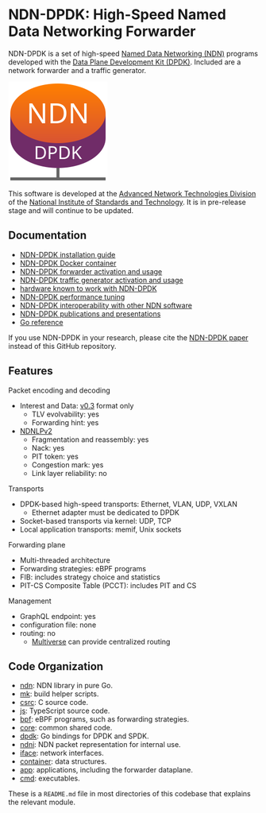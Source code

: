 # NDN-DPDK: High-Speed Named Data Networking Forwarder

NDN-DPDK is a set of high-speed [Named Data Networking (NDN)](https://named-data.net/) programs developed with the [Data Plane Development Kit (DPDK)](https://www.dpdk.org/).
Included are a network forwarder and a traffic generator.

![NDN-DPDK logo](docs/NDN-DPDK-logo.svg)

This software is developed at the [Advanced Network Technologies Division](https://www.nist.gov/itl/antd) of the [National Institute of Standards and Technology](https://www.nist.gov/).
It is in pre-release stage and will continue to be updated.

## Documentation

* [NDN-DPDK installation guide](docs/INSTALL.md)
* [NDN-DPDK Docker container](docs/Docker.md)
* [NDN-DPDK forwarder activation and usage](docs/forwarder.md)
* [NDN-DPDK traffic generator activation and usage](docs/trafficgen.md)
* [hardware known to work with NDN-DPDK](docs/hardware.md)
* [NDN-DPDK performance tuning](docs/tuning.md)
* [NDN-DPDK interoperability with other NDN software](docs/interop)
* [NDN-DPDK publications and presentations](docs/publication.md)
* [Go reference](https://pkg.go.dev/github.com/usnistgov/ndn-dpdk)

If you use NDN-DPDK in your research, please cite the [NDN-DPDK paper](docs/publication.md) instead of this GitHub repository.

## Features

Packet encoding and decoding

* Interest and Data: [v0.3](https://named-data.net/doc/NDN-packet-spec/0.3/) format only
  * TLV evolvability: yes
  * Forwarding hint: yes
* [NDNLPv2](https://redmine.named-data.net/projects/nfd/wiki/NDNLPv2)
  * Fragmentation and reassembly: yes
  * Nack: yes
  * PIT token: yes
  * Congestion mark: yes
  * Link layer reliability: no

Transports

* DPDK-based high-speed transports: Ethernet, VLAN, UDP, VXLAN
  * Ethernet adapter must be dedicated to DPDK
* Socket-based transports via kernel: UDP, TCP
* Local application transports: memif, Unix sockets

Forwarding plane

* Multi-threaded architecture
* Forwarding strategies: eBPF programs
* FIB: includes strategy choice and statistics
* PIT-CS Composite Table (PCCT): includes PIT and CS

Management

* GraphQL endpoint: yes
* configuration file: none
* routing: no
  * [Multiverse](https://github.com/multiverse-nms) can provide centralized routing

## Code Organization

* [ndn](ndn): NDN library in pure Go.
* [mk](mk): build helper scripts.
* [csrc](csrc): C source code.
* [js](js): TypeScript source code.
* [bpf](bpf): eBPF programs, such as forwarding strategies.
* [core](core): common shared code.
* [dpdk](dpdk): Go bindings for DPDK and SPDK.
* [ndni](ndni): NDN packet representation for internal use.
* [iface](iface): network interfaces.
* [container](container): data structures.
* [app](app): applications, including the forwarder dataplane.
* [cmd](cmd): executables.

These is a `README.md` file in most directories of this codebase that explains the relevant module.
